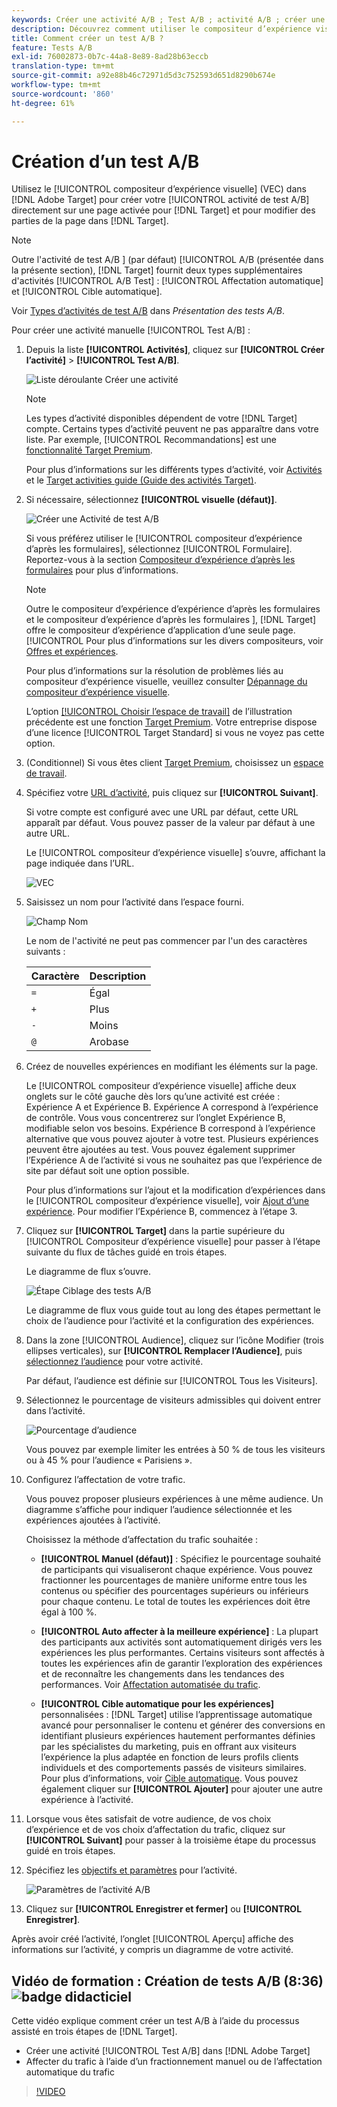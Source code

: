 ```yaml
---
keywords: Créer une activité A/B ; Test A/B ; activité A/B ; créer une  a/b ; créer une  a/b
description: Découvrez comment utiliser le compositeur d’expérience visuelle dans Adobe [!DNL Target] pour créer directement votre activité de test A/B sur une page activée pour  [!DNL Target].
title: Comment créer un test A/B ?
feature: Tests A/B
exl-id: 76002873-0b7c-44a8-8e89-8ad28b63eccb
translation-type: tm+mt
source-git-commit: a92e88b46c72971d5d3c752593d651d8290b674e
workflow-type: tm+mt
source-wordcount: '860'
ht-degree: 61%

---
```


# Création d’un test A/B

Utilisez le [!UICONTROL compositeur d’expérience visuelle] (VEC) dans [!DNL Adobe Target] pour créer votre [!UICONTROL activité de test A/B] directement sur une page activée pour [!DNL Target] et pour modifier des parties de la page dans [!DNL Target].

>[!NOTE]
>
>Outre l&#39;activité de test A/B ] (par défaut) [!UICONTROL A/B  (présentée dans la présente section), [!DNL Target] fournit deux types supplémentaires d&#39;activités [!UICONTROL A/B Test] : [!UICONTROL Affectation automatique] et [!UICONTROL Cible automatique].
>
>Voir [Types d’activités de test A/B](/help/c-activities/t-test-ab/test-ab.md#types) dans *Présentation des tests A/B*.

Pour créer une activité manuelle [!UICONTROL Test A/B] :

1. Depuis la liste **[!UICONTROL Activités]**, cliquez sur **[!UICONTROL Créer l’activité]** > **[!UICONTROL Test A/B]**.

   ![Liste déroulante Créer une activité](/help/c-activities/t-test-ab/t-test-create-ab/assets/ab_select-new.png)

   >[!NOTE]
   >
   >Les types d’activité disponibles dépendent de votre [!DNL Target] compte. Certains types d’activité peuvent ne pas apparaître dans votre liste. Par exemple, [!UICONTROL Recommandations] est une [fonctionnalité Target Premium](/help/c-intro/intro.md#premium).
   >
   >Pour plus d’informations sur les différents types d’activité, voir [Activités](/help/c-activities/activities.md#concept_D317A95A1AB54674BA7AB65C7985BA03) et le [Target activities guide (Guide des activités Target)](/help/c-activities/target-activities-guide.md).

1. Si nécessaire, sélectionnez **[!UICONTROL visuelle (défaut)]**.

   ![Créer une Activité de test A/B](/help/c-activities/t-test-ab/t-test-create-ab/assets/create-ab.png)

   Si vous préférez utiliser le [!UICONTROL compositeur d’expérience d’après les formulaires], sélectionnez [!UICONTROL Formulaire]. Reportez-vous à la section [Compositeur d’expérience d’après les formulaires](/help/c-experiences/form-experience-composer.md) pour plus d’informations.

   >[!NOTE]
   >
   >Outre le compositeur d’expérience d’expérience d’après les formulaires et le compositeur d’expérience d’après les formulaires ], [!DNL Target] offre le compositeur d’expérience d’application d’une seule page. [!UICONTROL  Pour plus d’informations sur les divers compositeurs, voir [Offres et expériences](/help/c-experiences/experiences.md).
   >
   >Pour plus d’informations sur la résolution de problèmes liés au compositeur d’expérience visuelle, veuillez consulter [Dépannage du compositeur d’expérience visuelle](/help/c-experiences/c-visual-experience-composer/r-troubleshoot-composer/troubleshoot-composer.md).
   >
   >L’option [[!UICONTROL Choisir l’espace de travail]](/help/administrating-target/c-user-management/property-channel/property-channel.md) de l’illustration précédente est une fonction [Target Premium](/help/c-intro/intro.md). Votre entreprise dispose d’une licence [!UICONTROL Target Standard] si vous ne voyez pas cette option.

1. (Conditionnel) Si vous êtes client [Target Premium](/help/c-intro/intro.md#premium), choisissez un [espace de travail](/help/administrating-target/c-user-management/property-channel/property-channel.md).

1. Spécifiez votre [URL d’activité](/help/c-activities/t-test-ab/t-test-create-ab/ab-activity-url.md), puis cliquez sur **[!UICONTROL Suivant]**.

   Si votre compte est configuré avec une URL par défaut, cette URL apparaît par défaut. Vous pouvez passer de la valeur par défaut à une autre URL.

   Le [!UICONTROL compositeur d’expérience visuelle] s’ouvre, affichant la page indiquée dans l’URL.

   ![VEC](/help/c-activities/t-test-ab/t-test-create-ab/assets/vec-new.png)

1. Saisissez un nom pour l’activité dans l’espace fourni.

   ![Champ Nom](/help/c-activities/t-test-ab/t-test-create-ab/assets/ab_newname-new.png)

   Le nom de l&#39;activité ne peut pas commencer par l&#39;un des caractères suivants :

   | Caractère | Description |
   |--- |--- |
   | `=` | Égal |
   | `+` | Plus |
   | `-` | Moins |
   | `@` | Arobase |

1. Créez de nouvelles expériences en modifiant les éléments sur la page.

   Le [!UICONTROL compositeur d’expérience visuelle] affiche deux onglets sur le côté gauche dès lors qu’une activité est créée : Expérience A et Expérience B. Expérience A correspond à l’expérience de contrôle. Vous vous concentrerez sur l’onglet Expérience B, modifiable selon vos besoins. Expérience B correspond à l’expérience alternative que vous pouvez ajouter à votre test. Plusieurs expériences peuvent être ajoutées au test. Vous pouvez également supprimer l’Expérience A de l’activité si vous ne souhaitez pas que l’expérience de site par défaut soit une option possible.

   Pour plus d’informations sur l’ajout et la modification d’expériences dans le [!UICONTROL compositeur d’expérience visuelle], voir [Ajout d’une expérience](/help/c-activities/t-test-ab/t-test-create-ab/ab-add-experience.md#task_454646F2895242D3B92DC395A0CE1A00). Pour modifier l’Expérience B, commencez à l’étape 3.

1. Cliquez sur **[!UICONTROL Target]** dans la partie supérieure du [!UICONTROL Compositeur d’expérience visuelle] pour passer à l’étape suivante du flux de tâches guidé en trois étapes.

   Le diagramme de flux s’ouvre.

   ![Étape Ciblage des tests A/B](/help/c-activities/t-test-ab/t-test-create-ab/assets/ab_flow-new.png)

   Le diagramme de flux vous guide tout au long des étapes permettant le choix de l’audience pour l’activité et la configuration des expériences.

1. Dans la zone [!UICONTROL Audience], cliquez sur l’icône Modifier (trois ellipses verticales), sur **[!UICONTROL Remplacer l’Audience]**, puis [sélectionnez l’audience](/help/c-activities/t-test-ab/t-test-create-ab/ab-audience.md) pour votre activité.

   Par défaut, l’audience est définie sur [!UICONTROL Tous les Visiteurs].

1. Sélectionnez le pourcentage de visiteurs admissibles qui doivent entrer dans l’activité.

   ![Pourcentage d’audience](/help/c-activities/t-test-ab/t-test-create-ab/assets/audperc-new.png)

   Vous pouvez par exemple limiter les entrées à 50 % de tous les visiteurs ou à 45 % pour l’audience « Parisiens ».

1. Configurez l’affectation de votre trafic.

   Vous pouvez proposer plusieurs expériences à une même audience. Un diagramme s’affiche pour indiquer l’audience sélectionnée et les expériences ajoutées à l’activité.

   Choisissez la méthode d’affectation du trafic souhaitée :

   * **[!UICONTROL Manuel (défaut)]** : Spécifiez le pourcentage souhaité de participants qui visualiseront chaque expérience. Vous pouvez fractionner les pourcentages de manière uniforme entre tous les contenus ou spécifier des pourcentages supérieurs ou inférieurs pour chaque contenu. Le total de toutes les expériences doit être égal à 100 %.

   * **[!UICONTROL Auto affecter à la meilleure expérience]** : La plupart des participants aux activités sont automatiquement dirigés vers les expériences les plus performantes. Certains visiteurs sont affectés à toutes les expériences afin de garantir l’exploration des expériences et de reconnaître les changements dans les tendances des performances. Voir [Affectation automatisée du trafic](/help/c-activities/automated-traffic-allocation/automated-traffic-allocation.md#concept_A1407678796B4C569E94CBA8A9F7F5D4).

   * **[!UICONTROL Cible automatique pour les expériences]** personnalisées :  [!DNL Target] utilise l’apprentissage automatique avancé pour personnaliser le contenu et générer des conversions en identifiant plusieurs expériences hautement performantes définies par les spécialistes du marketing, puis en offrant aux visiteurs l’expérience la plus adaptée en fonction de leurs profils clients individuels et des comportements passés de visiteurs similaires. Pour plus d’informations, voir [Cible automatique](/help/c-activities/auto-target/auto-target-to-optimize.md).
   Vous pouvez également cliquer sur **[!UICONTROL Ajouter]** pour ajouter une autre expérience à l’activité.

1. Lorsque vous êtes satisfait de votre audience, de vos choix d’expérience et de vos choix d’affectation du trafic, cliquez sur **[!UICONTROL Suivant]** pour passer à la troisième étape du processus guidé en trois étapes.

1. Spécifiez les [objectifs et paramètres](/help/c-activities/t-test-ab/t-test-create-ab/ab-goals-and-settings.md) pour l’activité.

   ![Paramètres de l’activité A/B](/help/c-activities/t-test-ab/t-test-create-ab/assets/ab_settings-new.png)

1. Cliquez sur **[!UICONTROL Enregistrer et fermer]** ou **[!UICONTROL Enregistrer]**.

Après avoir créé l’activité, l’onglet [!UICONTROL Aperçu] affiche des informations sur l’activité, y compris un diagramme de votre activité.

## Vidéo de formation : Création de tests A/B (8:36) ![badge didacticiel](/help/assets/tutorial.png)

Cette vidéo explique comment créer un test A/B à l’aide du processus assisté en trois étapes de [!DNL Target].

* Créer une activité [!UICONTROL Test A/B] dans [!DNL Adobe Target]
* Affecter du trafic à l’aide d’un fractionnement manuel ou de l’affectation automatique du trafic

>[!VIDEO](https://video.tv.adobe.com/v/17391)
